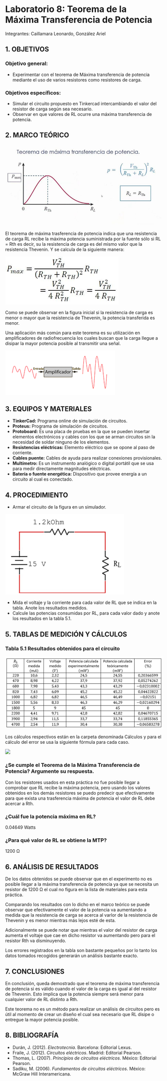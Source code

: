 # Laboratorio 8: Teorema de la Máxima Transferencia de Potencia
Integrantes: Caillamara Leonardo, González Ariel
## 1. OBJETIVOS

### Objetivo general:
* Experimentar con el teorema de Máxima transferencia de potencia mediante el uso de varios resistores como resistores de carga.
### Objetivos específicos:
*	Simular el circuito propuesto en Tinkercad intercambiando el valor del resistor de carga según sea necesario. 
*	Observar en que valores de RL ocurre una máxima transferencia de potencia.

## 2. MARCO TEÓRICO

![](https://github.com/ArielAGH/Laboratorio8/blob/main/Img/TeoremaMaximaTransferencia.png)

El teorema de máxima trasferencia de potencia indica que una resistencia de carga RL recibe la máxima potencia suministrada por la fuente sólo si  RL = Rth es decir, su la resistencia de carga es del mismo valor que la resistencia Thevenin. Y se calcula de la siguiente manera: 

![](https://github.com/ArielAGH/Laboratorio8/blob/main/Img/Formula.jpg)

Como se puede observar en la figura inicial si la resistencia de carga es menor o mayor que la resistencia de Thevenin, la potencia transferida es menor.

Una aplicación más común para este teorema es su utilización en amplificadores de radiofrecuencia los cuales buscan que la carga llegue a disipar la mayor potencia posible al transmitir una señal.

![](https://github.com/ArielAGH/Laboratorio8/blob/main/Img/Amplificador.png)

## 3. EQUIPOS Y MATERIALES

* **TinkerCad:** Programa online de simulación de circuitos.
* **Proteus:** Programa de simulación de circuitos.
* **Protoboard:** Es una placa de pruebas en la que se pueden insertar elementos electrónicos y cables con los que se arman circuitos sin la necesidad de soldar ninguno de los elementos.
* **Resistencias eléctricas:** Elemento eléctrico que se opone al paso de corriente.
* **Cables puente:** Cables de ayuda para realizar conexiones provisionales.
* **Multímetro:** Es un instrumento analógico o digital portátil que se usa para medir directamente magnitudes eléctricas.
* **Batería o fuente energética:** Dispositivo que provee energía a un circuito al cual es conectado.

## 4. PROCEDIMIENTO

* Armar el circuito de la figura en un simulador.

![](https://github.com/ArielAGH/Laboratorio8/blob/main/Img/Figura.png)

* Mida el voltaje y la corriente para cada valor de RL que se indica en la tabla. Anote los resultados medidos.
* Calcule las potencias consumidas por RL, para cada valor dado y anote los resultados en la tabla 5.1.

## 5. TABLAS DE MEDICIÓN Y CÁLCULOS

### Tabla 5.1 Resultados obtenidos para el circuito

![](https://github.com/ArielAGH/Laboratorio8/blob/main/Img/TablaPotencias.png)

Los cálculos respectivos están en la carpeta denominada Cálculos y para el cálculo del error se usa la siguiente fórmula para cada caso.

![](https://github.com/KevinCaillamara/Laboratorio_2/blob/main/Im%C3%A1genes/formula_error.png)

### ¿Se cumple el Teorema de la Máxima Transferencia de Potencia? Argumente su respuesta.

Con los resistores usados en esta práctica no fue posible llegar a comprobar que RL recibe la máxima potencia, pero usando los valores obtenidos en los demás resistores se puedo predecir que efectivamente para que exista una trasferencia máxima de potencia el valor de RL debe acercar a Rth.

### ¿Cuál fue la potencia máxima en RL?
0.04649 Watts

### ¿Para qué valor de RL se obtiene la MTP?
1200 Ω


## 6. ANÁLISIS DE RESULTADOS

De los datos obtenidos se puede observar que en el experimento no es posible llegar a la máxima  transferencia de potencia ya que se  necesita un resistor de  1200 Ω el cual no figura en la lista de materiales para esta práctica. 

Comparando los resultados con lo dicho en el marco teórico se puede observar que efectivamente el valor de la potencia va aumentando a medida que la resistencia de carga se acerca al varlor de la resistencia de Thevenin y es menor mientras más lejos esté de esta.  

Adicionalmente se puede notar que mientras el valor del resistor de carga aumenta el voltaje que cae en dicho resistor va aumentando pero para el resistor Rth va disminuyendo.

Los errores registrados en la tabla son bastante pequeños por lo tanto  los datos tomados recogidos generarán un análisis bastante exacto.


## 7. CONCLUSIONES

En conclusión, queda demostrado que el teorema de máxima transferencia de potencia si es válido cuando el valor de la carga es igual al del resistor de Thevenin. Esto implica que la potencia siempre será menor para cualquier valor de RL distinto a Rth.

Este teorema no es un método para realizar un análisis de circuitos pero es útil al momento de crear un diseño el cual sea necesario que RL disipe o entregue la mayor potencia posible.

## 8. BIBLIOGRAFÍA

* Durán, J. (2012). *Electrotecnia*. Barcelona: Editorial Lexus.
* Fraile, J. (2012). *Circuitos eléctricos*. Madrid: Editorial Pearson.
* Thomas, L. (2007). *Principios de circuitos eléctricos*. México: Editorial Pearson.
* Sadiku, M. (2006). *Fundamentos de circuitos eléctricos*. México: McGraw Hill Interamericana.
